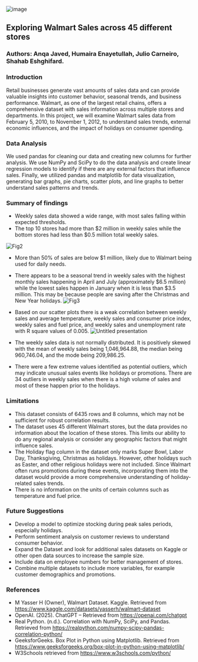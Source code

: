 ![image](https://github.com/user-attachments/assets/935183f0-b743-46be-98b5-5ef3d98b08a3)

## Exploring Walmart Sales across 45 different stores

### Authors: Anqa Javed, Humaira Enayetullah, Julio Carneiro, Shahab Eshghifard.

### Introduction
Retail businesses generate vast amounts of sales data and can provide valuable insights into customer behavior, seasonal trends, and business performance. Walmart, as one of the largest retail chains, offers a comprehensive dataset with sales information across multiple stores and departments. In this project, we will examine Walmart sales data from February 5, 2010, to November 1, 2012, to understand sales trends, external economic influences, and the impact of holidays on consumer spending.

### Data Analysis
We used pandas for cleaning our data and creating new columns for further analysis. We use NumPy and SciPy to do the data analysis and create linear regression models to identify if there are any external factors that influence sales. Finally, we utilized pandas and matplotlib for data visualization, generating bar graphs, pie charts, scatter plots, and line graphs to better understand sales patterns and trends.

### Summary of findings
* Weekly sales data showed a wide range, with most sales falling within expected thresholds.
* The top 10 stores had more than $2 million in weekly sales while the bottom stores had less than $0.5 million total weekly sales.

 ![Fig2](https://github.com/user-attachments/assets/47c8b43f-ebc4-4e8e-be5f-349043db8f08)

* More than 50% of sales are below $1 million, likely due to Walmart being used for daily needs.

* There appears to be a seasonal trend in weekly sales with the highest monthly sales happening in April and July (approximately $6.5 million) while the lowest sales happen in January when it is less than $3.5 million. This may be because people are saving after the Christmas and New Year holidays.
  ![Fig3](https://github.com/user-attachments/assets/30188cc9-6825-4167-a505-b0c733789a9e)

* Based on our scatter plots there is a weak correlation between weekly sales and average temperature, weekly sales and consumer price index, weekly sales and fuel price, and weekly sales and unemployment rate with R square values of 0.005.
  ![Untitled presentation](https://github.com/user-attachments/assets/becaebb0-8d35-47d0-84af-978f340386a0)


  
* The weekly sales data is not normally distributed. It is positively skewed with the mean of weekly sales being 1,046,964.88, the median being 960,746.04, and the mode being 209,986.25.
* There were a few extreme values identified as potential outliers, which may indicate unusual sales events like holidays or promotions. There are 34 outliers in weekly sales when there is a high volume of sales and most of these happen prior to the holidays.

### Limitations
* This dataset consists of 6435 rows and 8 columns, which may not be sufficient for robust correlation results.
* The dataset uses 45 different Walmart stores, but the data provides no information about the location of these stores.  This limits our ability to do any regional analysis or consider any geographic factors that might influence sales.
* The Holiday flag column in the dataset only marks Super Bowl, Labor Day, Thanksgiving, Christmas as holidays. However,  other holidays such as Easter, and other religious holidays were not included. Since Walmart often runs promotions during these events, incorporating them into the dataset would provide a more comprehensive understanding of holiday-related sales trends.
* There is no information on the units of certain columns such as temperature and fuel price.

### Future Suggestions
* Develop a model to optimize stocking during peak sales periods, especially holidays.
* Perform sentiment analysis on customer reviews to understand consumer behavior.
* Expand the Dataset and look for additional sales datasets on Kaggle or other open data sources to increase the sample size.
* Include data on employee numbers for better management of stores.
* Combine multiple datasets to include more variables, for example customer demographics and promotions.

### References
* M Yasser H (Owner), Walmart Dataset. Kaggle. Retrieved from https://www.kaggle.com/datasets/yasserh/walmart-dataset
* OpenAI. (2025). ChatGPT – Retrieved from https://openai.com/chatgpt
* Real Python. (n.d.). Correlation with NumPy, SciPy, and Pandas. Retrieved from https://realpython.com/numpy-scipy-pandas-correlation-python/
* GeeksforGeeks. Box Plot in Python using Matplotlib. Retrieved from https://www.geeksforgeeks.org/box-plot-in-python-using-matplotlib/
* W3Schools retrieved from https://www.w3schools.com/python/
